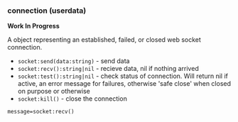 ### connection (userdata)

**Work In Progress**

A object representing an established, failed, or closed web socket connection.

- `socket:send(data:string)` - send data
- `socket:recv():string|nil` - recieve data, nil if nothing arrived
- `socket:test():string|nil` - check status of connection. Will return nil if active, an error message for failures, otherwise 'safe close' when closed on purpose or otherwise
- `socket:kill()` - close the connection

```
message=socket:recv()
```
